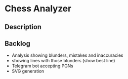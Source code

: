 # Chess Analyzer

## Description

## Backlog

- Analysis showing blunders, mistakes and inaccuracies
- showing lines with those blunders (show best line)
- Telegram bot accepting PGNs
- SVG generation